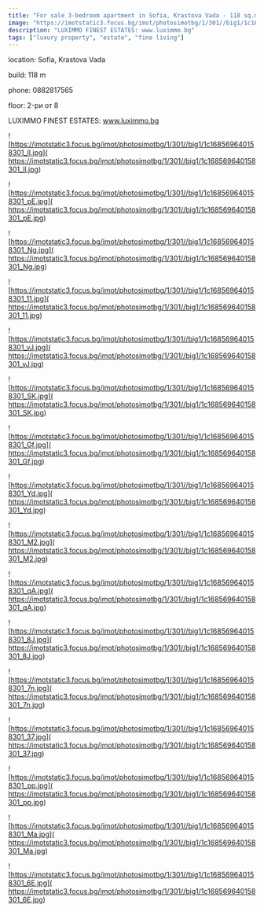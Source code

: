 ```yaml
---
title: "For sale 3-bedroom apartment in Sofia, Krastova Vada - 118 sq.m / 225000 EUR :: imot.bg Ad"
image: "https://imotstatic3.focus.bg/imot/photosimotbg/1/301//big1/1c168569640158301_Ha.jpg"
description: "LUXIMMO FINEST ESTATES: www.luximmo.bg"
tags: ["luxury property", "estate", "fine living"]
---
```


location: Sofia, Krastova Vada

build: 118 m

phone: 0882817565

floor: 2-ри от 8

LUXIMMO FINEST ESTATES: www.luximmo.bg


![https://imotstatic3.focus.bg/imot/photosimotbg/1/301//big1/1c168569640158301_ll.jpg]( https://imotstatic3.focus.bg/imot/photosimotbg/1/301//big1/1c168569640158301_ll.jpg)


![https://imotstatic3.focus.bg/imot/photosimotbg/1/301//big1/1c168569640158301_pE.jpg]( https://imotstatic3.focus.bg/imot/photosimotbg/1/301//big1/1c168569640158301_pE.jpg)


![https://imotstatic3.focus.bg/imot/photosimotbg/1/301//big1/1c168569640158301_Ng.jpg]( https://imotstatic3.focus.bg/imot/photosimotbg/1/301//big1/1c168569640158301_Ng.jpg)


![https://imotstatic3.focus.bg/imot/photosimotbg/1/301//big1/1c168569640158301_11.jpg]( https://imotstatic3.focus.bg/imot/photosimotbg/1/301//big1/1c168569640158301_11.jpg)


![https://imotstatic3.focus.bg/imot/photosimotbg/1/301//big1/1c168569640158301_vJ.jpg]( https://imotstatic3.focus.bg/imot/photosimotbg/1/301//big1/1c168569640158301_vJ.jpg)


![https://imotstatic3.focus.bg/imot/photosimotbg/1/301//big1/1c168569640158301_SK.jpg]( https://imotstatic3.focus.bg/imot/photosimotbg/1/301//big1/1c168569640158301_SK.jpg)


![https://imotstatic3.focus.bg/imot/photosimotbg/1/301//big1/1c168569640158301_Gf.jpg]( https://imotstatic3.focus.bg/imot/photosimotbg/1/301//big1/1c168569640158301_Gf.jpg)


![https://imotstatic3.focus.bg/imot/photosimotbg/1/301//big1/1c168569640158301_Yd.jpg]( https://imotstatic3.focus.bg/imot/photosimotbg/1/301//big1/1c168569640158301_Yd.jpg)


![https://imotstatic3.focus.bg/imot/photosimotbg/1/301//big1/1c168569640158301_M2.jpg]( https://imotstatic3.focus.bg/imot/photosimotbg/1/301//big1/1c168569640158301_M2.jpg)


![https://imotstatic3.focus.bg/imot/photosimotbg/1/301//big1/1c168569640158301_qA.jpg]( https://imotstatic3.focus.bg/imot/photosimotbg/1/301//big1/1c168569640158301_qA.jpg)


![https://imotstatic3.focus.bg/imot/photosimotbg/1/301//big1/1c168569640158301_8J.jpg]( https://imotstatic3.focus.bg/imot/photosimotbg/1/301//big1/1c168569640158301_8J.jpg)


![https://imotstatic3.focus.bg/imot/photosimotbg/1/301//big1/1c168569640158301_7n.jpg]( https://imotstatic3.focus.bg/imot/photosimotbg/1/301//big1/1c168569640158301_7n.jpg)


![https://imotstatic3.focus.bg/imot/photosimotbg/1/301//big1/1c168569640158301_37.jpg]( https://imotstatic3.focus.bg/imot/photosimotbg/1/301//big1/1c168569640158301_37.jpg)


![https://imotstatic3.focus.bg/imot/photosimotbg/1/301//big1/1c168569640158301_pp.jpg]( https://imotstatic3.focus.bg/imot/photosimotbg/1/301//big1/1c168569640158301_pp.jpg)


![https://imotstatic3.focus.bg/imot/photosimotbg/1/301//big1/1c168569640158301_Ma.jpg]( https://imotstatic3.focus.bg/imot/photosimotbg/1/301//big1/1c168569640158301_Ma.jpg)


![https://imotstatic3.focus.bg/imot/photosimotbg/1/301//big1/1c168569640158301_6E.jpg]( https://imotstatic3.focus.bg/imot/photosimotbg/1/301//big1/1c168569640158301_6E.jpg)


